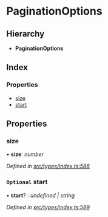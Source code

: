# PaginationOptions

## Hierarchy

* **PaginationOptions**

## Index

### Properties

* [size](paginationoptions.md#size)
* [start](paginationoptions.md#optional-start)

## Properties

### size

• **size**: _number_

_Defined in_ [_src/types/index.ts:588_](https://github.com/PolymathNetwork/polymesh-sdk/blob/56921667/src/types/index.ts#L588)

### `Optional` start

• **start**? : _undefined \| string_

_Defined in_ [_src/types/index.ts:589_](https://github.com/PolymathNetwork/polymesh-sdk/blob/56921667/src/types/index.ts#L589)

